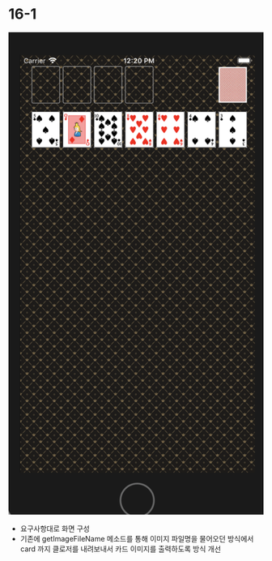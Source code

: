 # 16-1

![](16-1.png)

- 요구사항대로 화면 구성
- 기존에 getImageFileName 메소드를 통해 이미지 파일명을 물어오던 방식에서 card 까지 클로저를 내려보내서 카드 이미지를 출력하도록 방식 개선 


